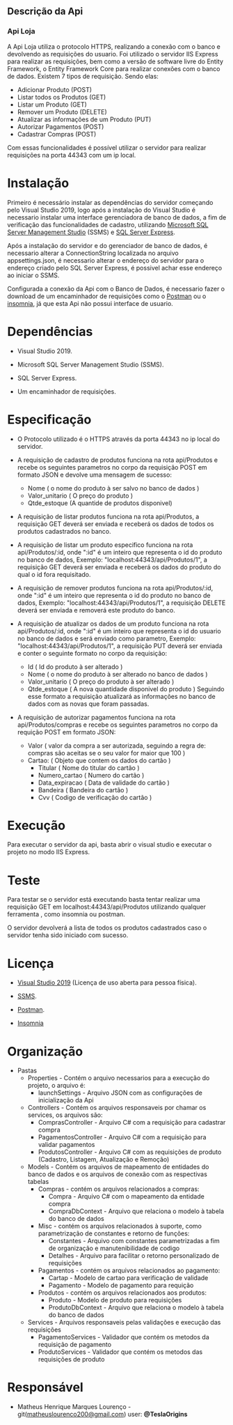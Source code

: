## Descrição da Api

### Api Loja

A Api Loja utiliza o protocolo HTTPS, realizando a conexão com o banco e devolvendo as requisições do usuario.
Foi utilizado o servidor IIS Express para realizar as requisições, bem como a versão de software livre do Entity Framework, o Entity Framework Core para realizar conexões com o banco de dados.
Existem 7 tipos de  requisição. Sendo elas:
* Adicionar Produto (POST)
* Listar todos os Produtos (GET)
* Listar um Produto (GET)
* Remover um Produto (DELETE)
* Atualizar as informações de um Produto (PUT)
* Autorizar Pagamentos (POST)
* Cadastrar Compras (POST)

Com essas funcionalidades é possível utilizar o servidor para realizar requisições na porta 44343 com um ip local.

# Instalação
Primeiro é necessário instalar as dependências do servidor começando pelo Visual Studio 2019, logo após a instalação do Visual Studio é necessario instalar uma interface gerenciadora de banco de dados, a fim de verificação das funcionalidades de cadastro, utilizando [Microsoft SQL Server Management Studio](https://docs.microsoft.com/en-us/sql/ssms/download-sql-server-management-studio-ssms?view=sql-server-ver15) (SSMS) e [SQL Server Express](https://download.microsoft.com/download/7/f/8/7f8a9c43-8c8a-4f7c-9f92-83c18d96b681/SQL2019-SSEI-Expr.exe).

Após a instalação do servidor e do gerenciador de banco de dados, é necessario alterar a ConnectionString localizada no arquivo appsettings.json, é necessario alterar o endereço do servidor para o endereço criado pelo SQL Server Express, é possivel achar esse endereço ao iniciar o SSMS.

Configurada a conexão da Api com o Banco de Dados, é necessario fazer o download de um encaminhador de requisições como o [Postman](https://www.postman.com/downloads/) ou o [insomnia](https://insomnia.rest/download/), já que esta Api não possui interface de usuario.

# Dependências

* Visual Studio 2019.

* Microsoft SQL Server Management Studio (SSMS).

* SQL Server Express.

* Um encaminhador de requisições.

# Especificação

* O Protocolo utilizado é o HTTPS através da porta 44343 no ip local do servidor.

* A requisição de cadastro de produtos funciona na rota api/Produtos e recebe os seguintes parametros no corpo da requisição POST em formato JSON e devolve uma mensagem de sucesso:
    * Nome ( o nome do produto à ser salvo no banco de dados )
    * Valor_unitario ( O preço do produto )
    * Qtde_estoque (A quantide de produtos disponivel)
* A requisição de listar produtos funciona na rota api/Produtos, a requisição GET deverá ser enviada e receberá os dados de todos os produtos cadastrados no banco.
* A requisição de listar um produto especifico funciona na rota api/Produtos/:id, onde ":id" é um inteiro que representa o id do produto no banco de dados, Exemplo: "localhost:44343/api/Produtos/1", a requisição GET deverá ser enviada e receberá os dados do produto do qual o id fora requisitado.
* A requisição de remover produtos funciona na rota api/Produtos/:id, onde ":id" é um inteiro que representa o id do produto no banco de dados, Exemplo: "localhost:44343/api/Produtos/1", a requisição DELETE deverá ser enviada e removerá este produto do banco.
* A requisição de atualizar os dados de um produto funciona na rota api/Produtos/:id, onde ":id" é um inteiro que representa o id do usuario no banco de dados e será enviado como parametro, Exemplo: "localhost:44343/api/Produtos/1", a requisição PUT deverá ser enviada e conter o seguinte formato no corpo da requisição:
    * Id ( Id do produto à ser alterado )
    * Nome ( o nome do produto à ser alterado no banco de dados )
    * Valor_unitario ( O preço do produto à ser alterado )
    * Qtde_estoque ( A nova quantidade disponivel do produto )
Seguindo esse formato a requisição atualizará as informações no banco de dados com as novas que foram passadas.
* A requisição de autorizar pagamentos funciona na rota api/Produtos/compras e recebe os seguintes parametros no corpo da requição POST em formato JSON:
  * Valor ( valor da compra a ser autorizada, seguindo a regra de: compras são aceitas se o seu valor for maior que 100 )
  * Cartao: ( Objeto que contem os dados do cartão )
    * Titular ( Nome do titular do cartão )
    * Numero_cartao ( Numero do cartão )
    * Data_expiracao ( Data de validade do cartão )
    * Bandeira ( Bandeira do cartão )
    * Cvv ( Codigo de verificação do cartão ) 

# Execução

Para executar o servidor da api, basta abrir o visual studio e executar o projeto no modo IIS Express.

# Teste

Para testar se o servidor está executando basta tentar realizar uma requisição GET em localhost:44343/api/Produtos utilizando qualquer ferramenta , como insomnia ou postman. 

O servidor devolverá a lista de todos os produtos cadastrados caso o servidor tenha sido iniciado com sucesso.

# Licença
* [Visual Studio 2019]( https://visualstudio.microsoft.com/pt-br/vs/community/ ) (Licença de uso aberta para pessoa física). 

* [SSMS]( https://www.microsoft.com/pt-br/licensing/product-licensing/sql-server?activetab=sql-server-pivot:primaryr2 ).

* [Postman]( https://www.postman.com/pricing/ ).

* [Insomnia]( https://insomnia.rest/pricing/ )

# Organização

* Pastas
   * Properties - Contém o arquivo necessarios para a execução do projeto, o arquivo é:
        * launchSettings - Arquivo JSON com as configurações de inicialização da Api
   * Controllers - Contém os arquivos responsaveis por chamar os services, os arquivos são:
        * ComprasController - Arquivo C# com a requisição para cadastrar compra
        * PagamentosController - Arquivo C# com a requisição para validar pagamentos
        * ProdutosController - Arquivo C# com as requisições de produto (Cadastro, Listagem, Atualização e Remoção)
   * Models - Contém os arquivos de mapeamento de entidades do banco de dados e os arquivos de conexão com as respectivas tabelas
        * Compras - contém os arquivos relacionados a compras:
            * Compra - Arquivo C# com o mapeamento da entidade compra
            * CompraDbContext - Arquivo que relaciona o modelo à tabela do banco de dados
        * Misc - contém os arquivos relacionados à suporte, como parametrização de constantes e retorno de funções:
            * Constantes - Arquivo com constantes parametrizadas a fim de organização e manutenibilidade de codigo
            * Detalhes - Arquivo para facilitar o retorno personalizado de requisições
        * Pagamentos - contém os arquivos relacionados ao pagamento:
            * Cartap - Modelo de cartao para verificação de validade
            * Pagamento - Modelo de pagamento para requição
        * Produtos - contém os arquivos relacionados aos produtos:
            * Produto - Modelo de produto para requisições
            * ProdutoDbContext - Arquivo que relaciona o modelo à tabela do banco de dados
    * Services - Arquivos responsaveis pelas validações e execução das requisições
        * PagamentoServices - Validador que contém os metodos da requisição de pagamento
        * ProdutoServices - Validador que contém os metodos das requisições de produto

# Responsável

* Matheus Henrique Marques Lourenço - git(matheuslourenco200@gmail.com) user: **@TeslaOrigins**
